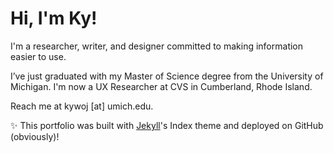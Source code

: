 # Hi, I'm Ky!

I'm a researcher, writer, and designer committed to making information easier to use.

I’ve just graduated with my Master of Science degree from the University of Michigan. I'm now a UX Researcher at CVS in Cumberland, Rhode Island.

Reach me at kywoj [at] umich.edu.

✨ This portfolio was built with [Jekyll](https://jekyllrb.com/)'s Index theme and deployed on GitHub (obviously)!
